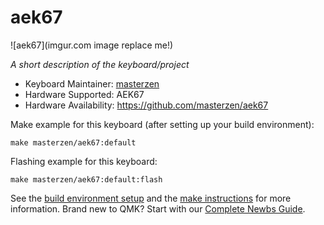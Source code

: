 # aek67

![aek67](imgur.com image replace me!)

*A short description of the keyboard/project*

* Keyboard Maintainer: [masterzen](https://github.com/masterzen)
* Hardware Supported: AEK67
* Hardware Availability: https://github.com/masterzen/aek67

Make example for this keyboard (after setting up your build environment):

    make masterzen/aek67:default

Flashing example for this keyboard:

    make masterzen/aek67:default:flash

See the [build environment setup](https://docs.qmk.fm/#/getting_started_build_tools) and the [make instructions](https://docs.qmk.fm/#/getting_started_make_guide) for more information. Brand new to QMK? Start with our [Complete Newbs Guide](https://docs.qmk.fm/#/newbs).
